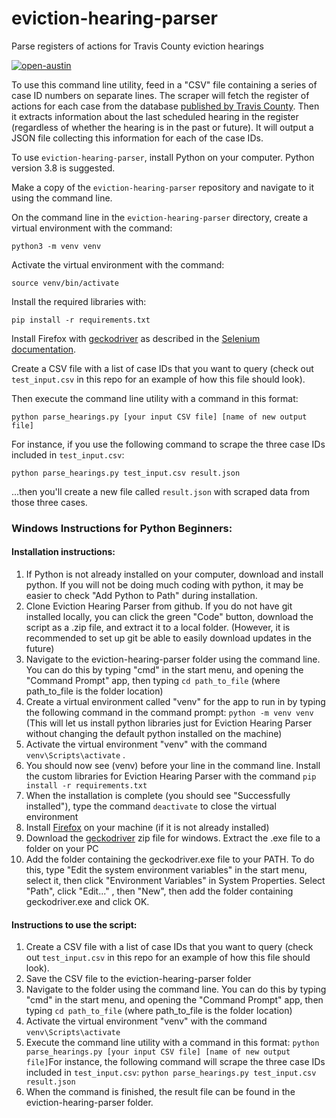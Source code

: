 # eviction-hearing-parser

Parse registers of actions for Travis County eviction hearings

[![open-austin](https://circleci.com/gh/open-austin/eviction-hearing-parser.svg?style=svg)](https://app.circleci.com/pipelines/github/open-austin/eviction-hearing-parser)

To use this command line utility, feed in a "CSV" file containing a series of case ID numbers on separate lines. The scraper will fetch the register of actions for each case from the database [published by Travis County](https://odysseypa.traviscountytx.gov/JPPublicAccess/default.aspx). Then it extracts information about the last scheduled hearing in the register (regardless of whether the hearing is in the past or future). It will output a JSON file collecting this information for each of the case IDs.

To use `eviction-hearing-parser`, install Python on your computer. Python version 3.8 is suggested.

Make a copy of the `eviction-hearing-parser` repository and navigate to it using the command line.

On the command line in the `eviction-hearing-parser` directory, create a virtual environment with the command:

`python3 -m venv venv`

Activate the virtual environment with the command:

`source venv/bin/activate`

Install the required libraries with:

`pip install -r requirements.txt`

Install Firefox with [geckodriver](https://github.com/mozilla/geckodriver/releases) as described in the [Selenium documentation](https://selenium-python.readthedocs.io/installation.html).

Create a CSV file with a list of case IDs that you want to query (check out `test_input.csv` in this repo for an example of how this file should look).

Then execute the command line utility with a command in this format:

`python parse_hearings.py [your input CSV file] [name of new output file]`

For instance, if you use the following command to scrape the three case IDs included in `test_input.csv`:

`python parse_hearings.py test_input.csv result.json`

...then you'll create a new file called `result.json` with scraped data from those three cases.

### Windows Instructions for Python Beginners: 
#### Installation instructions: 
 1. If Python is not already installed on your computer, download and install python. If you will not be doing much coding with python, it may be easier to check "Add Python to Path" during installation. 
 2. Clone Eviction Hearing Parser from github. If you do not have git installed locally, you can click the green "Code" button, download the script as a .zip file, and extract it to a local folder. (However, it is recommended to set up git be able to easily download updates in the future)
 3. Navigate to the eviction-hearing-parser folder using the command line. You can do this by typing "cmd" in the start menu, and opening the "Command Prompt" app, then typing
 `cd path_to_file` (where path_to_file is the folder location)
 4. Create a virtual environment called "venv" for the app to run in by typing the following command in the command prompt: 
 `python -m venv venv`
 (This will let us install python libraries just for Eviction Hearing Parser without changing the default python installed on the machine) 
 5. Activate the virtual environment "venv" with the command 
`venv\Scripts\activate` .
 6. You should now see (venv) before your line in the command line. Install the custom libraries for Eviction Hearing Parser with the command 
`pip install -r requirements.txt`
 7. When the installation is complete (you should see "Successfully installed"), type the command `deactivate` to close the virtual environment
 8. Install [Firefox](https://www.mozilla.org/en-US/firefox/) on your machine (if it is not already installed)
 9. Download the [geckodriver](https://github.com/mozilla/geckodriver/releases) zip file for windows. Extract the .exe file to a folder on your PC
 10. Add the folder containing the geckodriver.exe file to your PATH. To do this, type "Edit the system environment variables" in the start menu, select it, then click "Environment Variables" in System Properties. Select "Path", click "Edit..." , then "New", then add the folder containing geckodriver.exe and click OK. 

#### Instructions to use the script: 
1. Create a CSV file with a list of case IDs that you want to query (check out `test_input.csv` in this repo for an example of how this file should look).
2. Save the CSV file to the eviction-hearing-parser folder
3. Navigate to the folder using the command line. You can do this by typing "cmd" in the start menu, and opening the "Command Prompt" app, then typing
 `cd path_to_file` (where path_to_file is the folder location)
 4. Activate the virtual environment "venv" with the command 
`venv\Scripts\activate`
5. Execute the command line utility with a command in this format:
`python parse_hearings.py [your input CSV file] [name of new output file]`For instance, the following command will scrape the three case IDs included in `test_input.csv`:
`python parse_hearings.py test_input.csv result.json`
6. When the command is finished, the result file can be found in the eviction-hearing-parser folder.